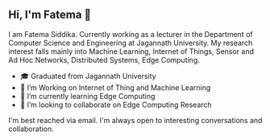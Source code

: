 ## Hi, I'm Fatema 👋
I am Fatema Siddika. Currently working as a lecturer in the Department of Computer Science and Engineering at Jagannath University. My research interest falls mainly into Machine Learning, Internet of Things, Sensor and Ad Hoc Networks, Distributed Systems, Edge Computing.
- 🎓 Graduated from Jagannath University
- 👀 I’m Working on Internet of Thing and Machine Learning
- 🌱 I’m currently learning Edge Computing
- 💞️ I’m looking to collaborate on Edge Computing Research

I'm best reached via email. I'm always open to interesting conversations and collaboration.

